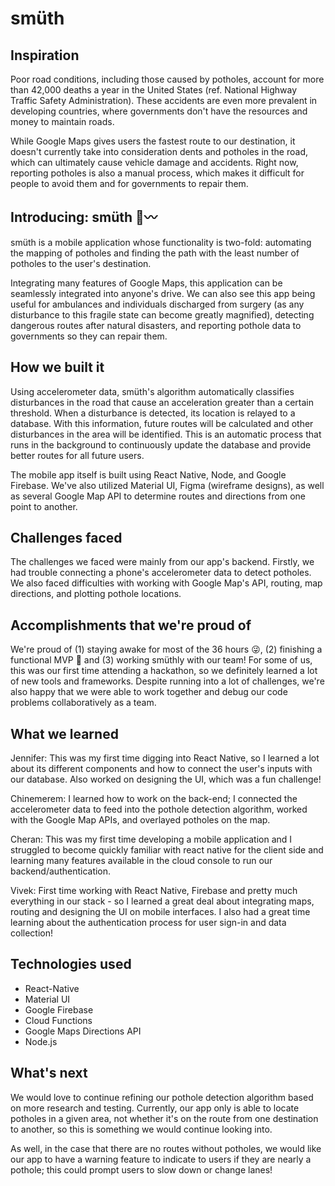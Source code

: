 # smüth 
## Inspiration

Poor road conditions, including those caused by potholes, account for more than 42,000 deaths a year in the United States (ref. National Highway Traffic Safety Administration). These accidents are even more prevalent in developing countries, where governments don't have the resources and money to maintain roads.

While Google Maps gives users the fastest route to our destination, it doesn't currently take into consideration dents and potholes in the road, which can ultimately cause vehicle damage and accidents. Right now, reporting potholes is also a manual process, which makes it difficult for people to avoid them and for governments to repair them.

## Introducing: smüth 🚗〰

smüth is a mobile application whose functionality is two-fold: automating the mapping of potholes and finding the path with the least number of potholes to the user's destination.

Integrating many features of Google Maps, this application can be seamlessly integrated into anyone's drive. We can also see this app being useful for ambulances and individuals discharged from surgery (as any disturbance to this fragile state can become greatly magnified), detecting dangerous routes after natural disasters, and reporting pothole data to governments so they can repair them.

## How we built it

Using accelerometer data, smüth's algorithm automatically classifies disturbances in the road that cause an acceleration greater than a certain threshold. When a disturbance is detected, its location is relayed to a database. With this information, future routes will be calculated and other disturbances in the area will be identified. This is an automatic process that runs in the background to continuously update the database and provide better routes for all future users.

The mobile app itself is built using React Native, Node, and Google Firebase. We've also utilized Material UI, Figma (wireframe designs), as well as several Google Map API to determine routes and directions from one point to another.

## Challenges faced

The challenges we faced were mainly from our app's backend. Firstly, we had trouble connecting a phone's accelerometer data to detect potholes. We also faced difficulties with working with Google Map's API, routing, map directions, and plotting pothole locations.

## Accomplishments that we're proud of

We're proud of (1) staying awake for most of the 36 hours 😜, (2) finishing a functional MVP 🙌 and (3) working smüthly with our team! For some of us, this was our first time attending a hackathon, so we definitely learned a lot of new tools and frameworks. Despite running into a lot of challenges, we're also happy that we were able to work together and debug our code problems collaboratively as a team.

## What we learned

Jennifer: This was my first time digging into React Native, so I learned a lot about its different components and how to connect the user's inputs with our database. Also worked on designing the UI, which was a fun challenge!

Chinemerem: I learned how to work on the back-end; I connected the accelerometer data to feed into the pothole detection algorithm, worked with the Google Map APIs, and overlayed potholes on the map.

Cheran: This was my first time developing a mobile application and I struggled to become quickly familiar with react native for the client side and learning many features available in the cloud console to run our backend/authentication.

Vivek: First time working with React Native, Firebase and pretty much everything in our stack - so I learned a great deal about integrating maps, routing and designing the UI on mobile interfaces. I also had a great time learning about the authentication process for user sign-in and data collection!

## Technologies used

- React-Native
- Material UI
- Google Firebase
- Cloud Functions
- Google Maps Directions API
- Node.js

## What's next

We would love to continue refining our pothole detection algorithm based on more research and testing. Currently, our app only is able to locate potholes in a given area, not whether it's on the route from one destination to another, so this is something we would continue looking into.

As well, in the case that there are no routes without potholes, we would like our app to have a warning feature to indicate to users if they are nearly a pothole; this could prompt users to slow down or change lanes!

